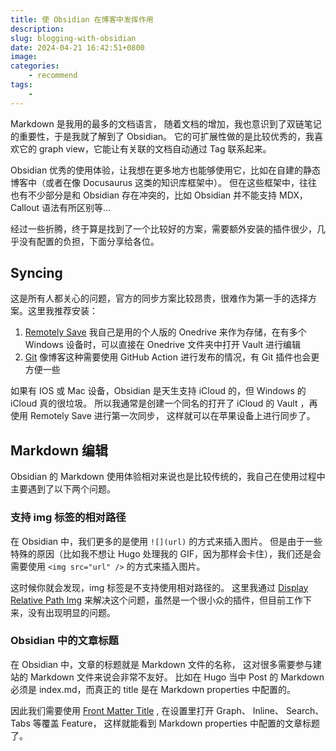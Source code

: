 ```yaml
---
title: 使 Obsidian 在博客中发挥作用
description: 
slug: blogging-with-obsidian
date: 2024-04-21 16:42:51+0800
image: 
categories:
    - recommend
tags:
    - 
---
```


Markdown 是我用的最多的文档语言，
随着文档的增加，我也意识到了双链笔记的重要性，于是我就了解到了 Obsidian。
它的可扩展性做的是比较优秀的，我喜欢它的 graph view，它能让有关联的文档自动通过 Tag 联系起来。

Obsidian 优秀的使用体验，让我想在更多地方也能够使用它，比如在自建的静态博客中（或者在像 Docusaurus 这类的知识库框架中）。
但在这些框架中，往往也有不少部分是和 Obsidian 存在冲突的，比如 Obsidian 并不能支持 MDX， Callout 语法有所区别等...

经过一些折腾，终于算是找到了一个比较好的方案，需要额外安装的插件很少，几乎没有配置的负担，下面分享给各位。

## Syncing

这是所有人都关心的问题，官方的同步方案比较昂贵，很难作为第一手的选择方案。这里我推荐安装：

1. [Remotely Save](https://github.com/remotely-save/remotely-save) 我自己是用的个人版的 Onedrive 来作为存储，在有多个 Windows 设备时，可以直接在 Onedrive 文件夹中打开 Vault 进行编辑
2. [Git](https://github.com/denolehov/obsidian-git)  像博客这种需要使用 GitHub Action 进行发布的情况，有 Git 插件也会更方便一些

如果有 IOS 或 Mac 设备，Obsidian 是天生支持 iCloud 的，但 Windows 的 iCloud 真的很垃圾。
所以我通常是创建一个同名的打开了 iCloud 的 Vault ，再使用 Remotely Save 进行第一次同步，
这样就可以在苹果设备上进行同步了。

## Markdown 编辑

Obsidian 的 Markdown 使用体验相对来说也是比较传统的，我自己在使用过程中主要遇到了以下两个问题。

### 支持 img 标签的相对路径

在 Obsidian 中，我们更多的是使用 `![](url)` 的方式来插入图片。
但是由于一些特殊的原因（比如我不想让 Hugo 处理我的 GIF，因为那样会卡住），我们还是会需要使用 `<img src="url" />` 的方式来插入图片。

这时候你就会发现，img 标签是不支持使用相对路径的。
这里我通过 [Display Relative Path Img](https://github.com/dyc2424748461/obsidian-display-relative-path-img) 来解决这个问题，虽然是一个很小众的插件，但目前工作下来，没有出现明显的问题。

### Obsidian 中的文章标题

在 Obsidian 中，文章的标题就是 Markdown 文件的名称，
这对很多需要参与建站的 Markdown 文件来说会非常不友好。
比如在 Hugo 当中 Post 的 Markdown 必须是 index.md，而真正的 title 是在 Markdown properties 中配置的。

因此我们需要使用 [Front Matter Title](https://github.com/snezhig/obsidian-front-matter-title) ,
在设置里打开 Graph、 Inline、 Search、 Tabs 等覆盖 Feature，
这样就能看到 Markdown properties 中配置的文章标题了。

